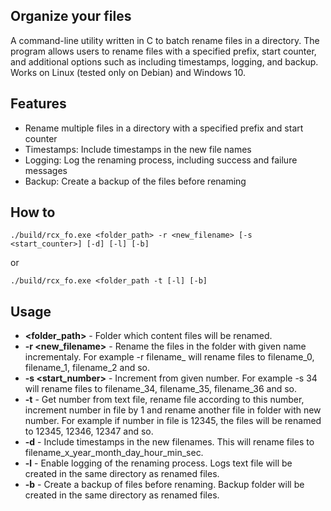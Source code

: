 ## Organize your files
A command-line utility written in C to batch rename files in a directory. The program allows users to rename files with a specified prefix, start counter, and additional options such as including timestamps, logging, and backup.<br>
Works on Linux (tested only on Debian) and Windows 10.<br>
## Features
- Rename multiple files in a directory with a specified prefix and start counter<br>
- Timestamps: Include timestamps in the new file names<br>
- Logging: Log the renaming process, including success and failure messages<br>
- Backup: Create a backup of the files before renaming<br>
## How to
```
./build/rcx_fo.exe <folder_path> -r <new_filename> [-s <start_counter>] [-d] [-l] [-b]
```
or
```
./build/rcx_fo.exe <folder_path -t [-l] [-b]
```
## Usage
- **<folder_path>** - Folder which content files will be renamed.
- **-r <new_filename>** - Rename the files in the folder with given name incrementaly. For example -r filename_ will rename files to filename_0, filename_1, filename_2 and so.
- **-s <start_number>** - Increment from given number. For example -s 34 will rename files to filename_34, filename_35, filename_36 and so.
- **-t** - Get number from text file, rename file according to this number, increment number in file by 1 and rename another file in folder with new number. For example if number in file is 12345, the files will be renamed to 12345, 12346, 12347 and so.
- **-d** - Include timestamps in the new filenames. This will rename files to filename_x_year_month_day_hour_min_sec.
- **-l** - Enable logging of the renaming process. Logs text file will be created in the same directory as renamed files.
- **-b** - Create a backup of files before renaming. Backup folder will be created in the same directory as renamed files.

